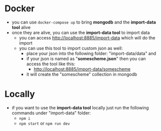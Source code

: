 # Docker
- you can use `docker-compose up` to bring **mongodb** and the **import-data tool** alive
- once they are alive, you can use the **import-data tool** to import data
  - you can access [http://localhost:8885/import-data](http://localhost:8885/import-data) which will do the import
  - you can use this tool to import custom json as well:
    - place your json into the following folder: "import-data/data" and
    - if your json is named as "**somescheme.json**" then you can access the tool like this:
      - [http://localhost:8885/import-data/somescheme](http://localhost:8885/import-data/somescheme)
    - it will create the "somescheme" collection in mongodb

# Locally
- if you want to use the **import-data tool** locally just run the following commands under "import-data" folder:
  - `npm i`
  - `npm start` or `npm run dev`
